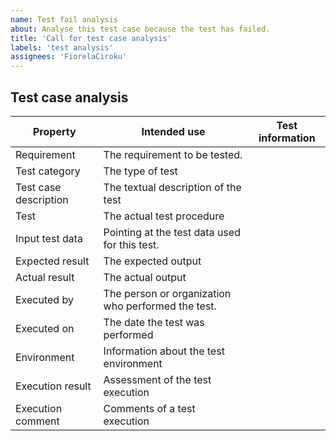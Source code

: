 ```yaml
---
name: Test fail analysis
about: Analyse this test case because the test has failed.
title: 'Call for test case analysis'
labels: 'test analysis'
assignees: 'FiorelaCiroku'
---
```


## Test case analysis

| Property | Intended use | Test information |
| ----------- | ----------- | ----------- |
| Requirement | The requirement to be tested. |  |
| Test category | The type of test |  |
| Test case description | The textual description of the test |  |
| Test | The actual test procedure |  |
| Input test data | Pointing at the test data used for this test. |  |
| Expected result | The expected output |  |
| Actual result | The actual output |  |
| Executed by | The person or organization who performed the test. |  |
| Executed on | The date the test was performed |  |
| Environment | Information about the test environment |  |
| Execution result | Assessment of the test execution |  |
| Execution comment | Comments of a test execution |  |
